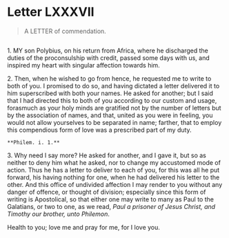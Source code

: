 # Letter LXXXVII

> A LETTER of commendation.

```{centered} AMBROSE TO BISHOPS SEGATIUS AND DELPHINUS
```

1\. MY son Polybius, on his return from Africa, where he discharged the
duties of the proconsulship with credit, passed some days with us, and
inspired my heart with singular affection towards him.

2\. Then, when he wished to go from hence, he requested me to write
to both of you. I promised to do so, and having dictated a letter
delivered it to him superscribed with both your names. He asked for
another; but I said that I had directed this to both of you according
to our custom and usage, forasmuch as your holy minds are gratified
not by the number of letters but by the association of names, and that,
united as you were in feeling, you would not allow yourselves to be
separated in name; farther, that to employ this compendious form of
love was a prescribed part of my duty.

```{margin}
**Philem. i. 1.**
```

3\. Why need I say more? He asked for another, and I gave it, but so as
neither to deny him what he asked, nor to change my accustomed mode of
action. Thus he has a letter to deliver to each of you, for this was
all he put forward, his having nothing for one, when he had delivered
his letter to the other. And this office of undivided affection I may
render to you without any danger of offence, or thought of division;
especially since this form of writing is Apostolical, so that either
one may write to many as Paul to the Galatians, or two to one, as we
read, _Paul a prisoner of Jesus Christ, and Timothy our brother, unto
Philemon_.

Health to you; love me and pray for me, for I love you.
